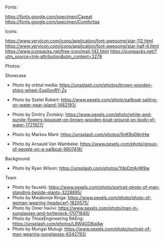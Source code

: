 Fonts:  

https://fonts.google.com/specimen/Caveat  
https://fonts.google.com/specimen/Comfortaa

Icons:

https://www.veryicon.com/icons/application/font-awesome/star-112.html
https://www.veryicon.com/icons/application/font-awesome/star-half-6.html
https://www.iconpacks.net/free-icon/mail-142.html
https://iconpacks.net/?utm_source=link-attribution&utm_content=3278

Photos:

Showcase 
- Photo by orbtal media: https://unsplash.com/photos/brown-wooden-ships-wheel-Esq0ovRY-Zs
  
- Photo by Szelei Robert: https://www.pexels.com/photo/sailboat-sailing-on-water-near-island-1482193/
- Photo by Dmitry Zvolskiy: https://www.pexels.com/photo/white-and-purple-flowers-bouquet-on-brown-wooden-boat-ground-on-body-of-water-1721927/
- Photo by Markos Mant: https://unsplash.com/photos/0nKRq0IknHw
- Photo by Arnauld Van Wambeke: https://www.pexels.com/photo/group-of-people-on-a-sailboat-9607418/
  

Background  
- Photo by Ryan Wilson: https://unsplash.com/photos/YdpDztAnW9w
  

Team
- Photo by fauxels: https://www.pexels.com/photo/portrait-photo-of-man-standing-beside-plants-3228895/  
- Photo by Mwabonje Ringa: https://www.pexels.com/photo/photo-of-woman-wearing-headscarf-1820575/  
- Photo by Omer havivi: https://www.pexels.com/photo/man-in-sunglasses-and-turtleneck-17071640/  
- Photo by ThisisEngineering RAEng: https://unsplash.com/photos/L8W4GD8qiAw  
- Photo by Mungai Mutugi: https://www.pexels.com/photo/portrait-of-man-wearing-sunglasses-6342793/  
